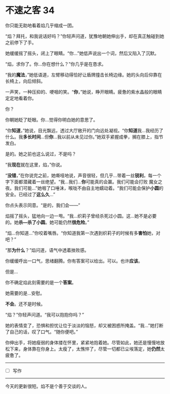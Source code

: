 # 不速之客 34

你只能无助地看着焰几乎缩成一团。

“焰？拜托，和我说话好吗？”你轻声问道，犹豫地朝她伸出手，却在真正触碰到她之前停下了手。

她缓缓摇了摇头，闭上了眼睛。“你...”她低声说出一个词，然后又陷入了沉默。

“焰，求你了。你...你在想什么？”你几乎是在恳求。

“我的**魔法**，”她低语道，左臂移动得恰好让盾牌撞击长椅边缘。她的头向后仰靠在长椅上，向后倾斜。

一声笑，一种压抑的、哽咽的笑。“**你**，”她说，睁开眼睛。疲惫的紫水晶般的眼睛定定地看着你。

你？

你朝她眨了眨眼。你...觉得你明白她的意思了。

“你**知道**，”她说，目光飘远，透过大厅敞开的门向远处凝视。“你**知道**我...我经历了什么。我**多长时间**...但**你**...我以前从未见过你。”她双手紧握成拳，搁在膝上，指节发白。

是的。她之前也这么说过，不是吗？

“我**现在**就在这里，焰，”你说。

“**没错**，”在你说完之前，她嘶哑地说，声音很轻，但几乎...带着一丝**锐利**，每一个字下面都潜藏着一丝绝望。“我...我们...**你**可能真的会赢。我们可能会打败 魔女之夜。我们可能...”她咽了口唾沫，喉咙不由自主地蠕动着。“我们可能会保护**小圆**的安全。已经过了**这么久**...”

你点头表示同意。“是的，我们会——”

焰摇了摇头，猛地向一边一甩。“我...织莉子曾经杀死过小圆。这...她不是必要的。她**杀—杀了小圆**。她可能仍然**很危险**。”

“焰...你知道...”你咬着嘴唇。“你知道我第一次遇到织莉子的时候有多**害怕**她，对吧？”

“那**为什么**？”焰问道，语气中透着挫败感。

你缓缓呼出一口气，思绪翻腾。你有答案可以给出。可以。也许**应该**。

但是...

你不确定焰此刻需要的是一个**答案**。

她需要的是...安慰。

**不会**。还不是时候。

“焰？”你轻声问道。“我可以抱抱你吗？”

她的表情变了，恐惧和担忧让位于淡淡的恼怒，却又被困惑所掩盖。“我...”她打断了自己的话，叹了口气。“随你便吧。”

你伸出手，将她瘦弱的身体搂在怀里，紧紧地抱着她。尽管如此，她还是慢慢地放松下来，身体靠在你身上。太瘦了，太憔悴了，尽管一切都已尘埃落定，她**仍然**太疲惫了。

---

- [ ] 写作

---

今天的更新很短。焰不是个善于交谈的人。

